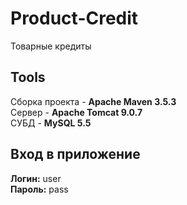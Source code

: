 # Product-Credit
Товарные кредиты

## Tools
Cборка проекта - <b>Apache Maven 3.5.3</b> <br>
Сервер - <b>Apache Tomcat 9.0.7</b> <br>
СУБД - <b>MySQL 5.5</b> <br>

## Вход в приложение
<b>Логин:</b> user <br>
<b>Пароль:</b> pass <br>

